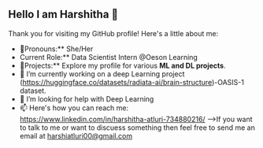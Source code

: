 ## Hello I am Harshitha 👋
Thank you for visiting my GitHub profile! Here's a little about me:

- 👯Pronouns:** She/Her
- Current Role:** Data Scientist Intern @Oeson Learning
- 🔭Projects:** Explore my profile for various **ML and DL projects**.
- 🔭 I’m currently working on a deep Learning project
(https://huggingface.co/datasets/radiata-ai/brain-structure)-OASIS-1 dataset.
- 🤔 I’m looking for help with Deep Learning
- 📫 Here's how you can reach me: https://www.linkedin.com/in/harshitha-atluri-734880216/ 
-->If you want to talk to me or want to discuess something then feel free to send me an email at harshiatluri00@gmail.com
